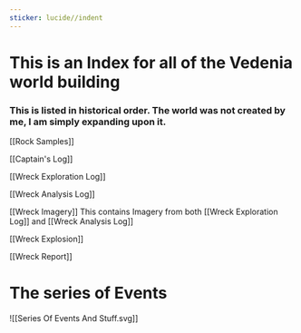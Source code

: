 ```yaml
---
sticker: lucide//indent
---
```

# This is an Index for all of the Vedenia world building
### This is listed in historical order. The world was not created by me, I am simply expanding upon it.

[[Rock Samples]] 

[[Captain's Log]]

[[Wreck Exploration Log]]

[[Wreck Analysis Log]]

[[Wreck Imagery]]  This contains Imagery from both [[Wreck Exploration Log]] and [[Wreck Analysis Log]]

[[Wreck Explosion]]

[[Wreck Report]]

# The series of Events

![[Series Of Events And Stuff.svg]]